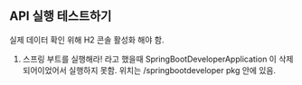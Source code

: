 ## API 실행 테스트하기 
실제 데이터 확인 위해 H2 콘솔 활성화 해야 함. 

1. 스프링 부트를 실행해라! 라고 했을때 SpringBootDeveloperApplication 이 삭제되어이었어서 실행하지 못함. 위치는 /springbootdeveloper pkg 안에 있음. 